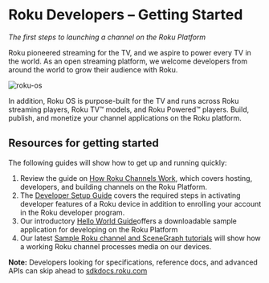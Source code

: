 

# Roku Developers – Getting Started

_The first steps to launching a channel on the Roku Platform_

Roku pioneered streaming for the TV, and we aspire to power every TV in the world. As an open streaming platform, we welcome developers from around the world to grow their audience with Roku.

![roku-os](https://image.roku.com/blog/developer/files/2015/11/roku-os.png)

In addition, Roku OS is purpose-built for the TV and runs across Roku streaming players, Roku TV™ models, and Roku Powered™ players. Build, publish, and monetize your channel applications on the Roku platform.

##  Resources for getting started

The following guides will show how to get up and running quickly:

1.  Review the guide on [How Roku Channels Work](https://blog.roku.com/developer/2016/04/06/how-roku-channels-work/), which covers hosting, developers, and building channels on the Roku Platform.
2.  The [Developer Setup Guide](/docs/getting-started/setup-guide.md) covers the required steps in activating developer features of a Roku device in addition to enrolling your account in the Roku developer program.
3.  Our introductory [Hello World Guide](/docs/getting-started/hello-world.md)offers a downloadable sample application for developing on the Roku Platform
4.  Our latest [Sample Roku channel and SceneGraph tutorials](https://blog.roku.com/developer/2016/03/03/scenegraph-tutorial/) will show how a working Roku channel processes media on our devices.

**Note:** Developers looking for specifications, reference docs, and advanced APIs can skip ahead to [sdkdocs.roku.com](http://sdkdocs.roku.com/)
